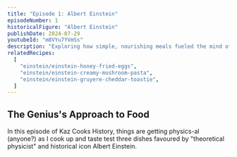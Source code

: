 ```yaml
---
title: "Episode 1: Albert Einstein"
episodeNumber: 1
historicalFigure: "Albert Einstein"
publishDate: 2024-07-29
youtubeId: "m8VYu7YVmSs"
description: "Exploring how simple, nourishing meals fueled the mind of history's greatest physicist"
relatedRecipes:
  [
    "einstein/einstein-honey-fried-eggs",
    "einstein/einstein-creamy-mushroom-pasta",
    "einstein/einstein-gruyere-cheddar-toastie",
  ]
---
```


## The Genius's Approach to Food

In this episode of Kaz Cooks History, things are getting physics-al (anyone?) as I cook up and taste test three dishes favoured by "theoretical physicist" and historical icon Albert Einstein.
